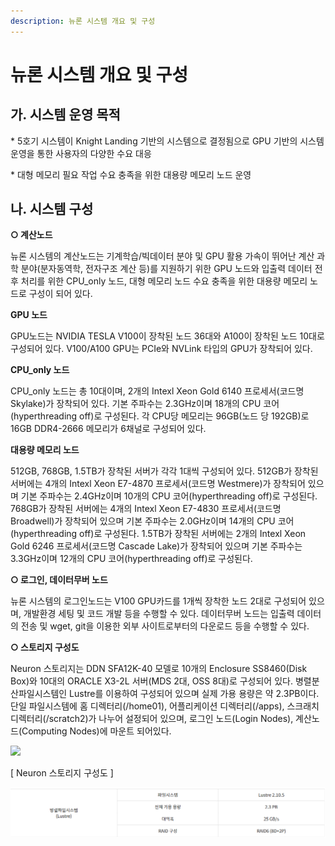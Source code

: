 ```yaml
---
description: 뉴론 시스템 개요 및 구성
---
```


# 뉴론 시스템 개요 및 구성

## 가. 시스템 운영 목적

&#x20; \* 5호기 시스템이 Knight Landing 기반의 시스템으로 결정됨으로  GPU 기반의 시스템 운영을 통한 사용자의 다양한 수요 대응

&#x20; \* 대형 메모리 필요 작업 수요 충족을 위한 대용량 메모리 노드 운영

&#x20;

## 나. 시스템 구성

**○ 계산노드**

뉴론 시스템의 계산노드는 기계학습/빅데이터 분야 및 GPU 활용 가속이 뛰어난 계산 과학 분야(분자동역학, 전자구조 계산 등)를 지원하기 위한 GPU 노드와 입출력 데이터 전후 처리를 위한 CPU\_only 노드, 대형 메모리 노드 수요 충족을 위한 대용량 메모리 노드로 구성이 되어 있다.

&#x20;

**GPU 노드**

GPU노드는 NVIDIA TESLA V100이 장착된 노드 36대와 A100이 장착된 노드 10대로 구성되어 있다. V100/A100 GPU는 PCIe와 NVLink 타입의 GPU가 장착되어 있다.&#x20;

&#x20;

**CPU\_only 노드**

CPU\_only 노드는 총 10대이며, 2개의 Intexl Xeon Gold 6140 프로세서(코드명 Skylake)가 장착되어 있다. 기본 주파수는 2.3GHz이며 18개의 CPU 코어(hyperthreading off)로 구성된다. 각 CPU당 메모리는 96GB(노드 당 192GB)로 16GB DDR4-2666 메모리가 6채널로 구성되어 있다.&#x20;

&#x20;

**대용량 메모리 노드**

512GB, 768GB, 1.5TB가 장착된 서버가 각각 1대씩 구성되어 있다. 512GB가 장착된 서버에는 4개의 Intexl Xeon E7-4870 프로세서(코드명 Westmere)가 장착되어 있으며 기본 주파수는 2.4GHz이며 10개의 CPU 코어(hyperthreading off)로 구성된다. 768GB가 장착된 서버에는 4개의 Intexl Xeon E7-4830 프로세서(코드명 Broadwell)가 장착되어 있으며 기본 주파수는 2.0GHz이며 14개의 CPU 코어(hyperthreading off)로 구성된다. 1.5TB가 장착된 서버에는 2개의 Intexl Xeon Gold 6246 프로세서(코드명 Cascade Lake)가 장착되어 있으며 기본 주파수는 3.3GHz이며 12개의 CPU 코어(hyperthreading off)로 구성된다.

&#x20;

**○ 로그인, 데이터무버 노드**

뉴론 시스템의 로그인노드는 V100 GPU카드를 1개씩 장착한 노드 2대로 구성되어 있으며, 개발환경 세팅 및 코드 개발 등을 수행할 수 있다. 데이터무버 노드는 입출력 데이터의 전송 및 wget, git을 이용한 외부 사이트로부터의 다운로드 등을 수행할 수 있다.&#x20;

&#x20;

**○ 스토리지 구성도**

Neuron 스토리지는 DDN SFA12K-40 모델로 10개의 Enclosure SS8460(Disk Box)와 10대의 ORACLE X3-2L 서버(MDS 2대, OSS 8대)로 구성되어 있다. 병렬분산파일시스템인 Lustre를 이용하여 구성되어 있으며 실제 가용 용량은 약 2.3PB이다. 단일 파일시스템에 홈 디렉터리(/home01), 어플리케이션 디렉터리(/apps), 스크래치 디렉터리(/scratch2)가 나누어 설정되어 있으며, 로그인 노드(Login Nodes), 계산노드(Computing Nodes)에 마운트 되어있다.

&#x20;

![](https://www.ksc.re.kr/file/image/?path=sos/jcs/2020/02/\&name=TkbLovYt7ZryPFB.png)

\[ Neuron 스토리지 구성도 ]

&#x20;

![](../../../.gitbook/assets/image.png)
